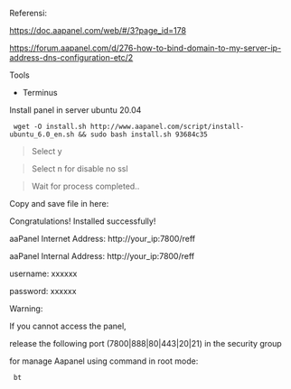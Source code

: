 Referensi:

https://doc.aapanel.com/web/#/3?page_id=178

https://forum.aapanel.com/d/276-how-to-bind-domain-to-my-server-ip-address-dns-configuration-etc/2

Tools
 - Terminus

Install panel in server ubuntu 20.04
```
 wget -O install.sh http://www.aapanel.com/script/install-ubuntu_6.0_en.sh && sudo bash install.sh 93684c35
```
 > Select y
 
 > Select n for disable no ssl
 
 > Wait for process completed..
 
 Copy and save file in here:
 
 Congratulations! Installed successfully!

aaPanel Internet Address: http://your_ip:7800/reff

aaPanel Internal Address: http://your_ip:7800/reff

username: xxxxxx

password: xxxxxx

Warning:

If you cannot access the panel, 

release the following port (7800|888|80|443|20|21) in the security group


for manage Aapanel using command in root mode:
```
 bt
```
